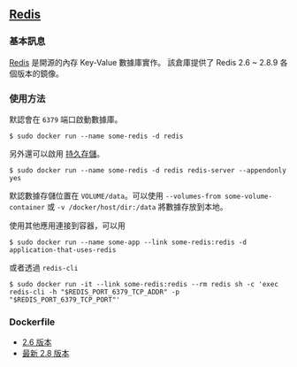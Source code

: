 ## [Redis](https://registry.hub.docker.com/_/redis/)

### 基本訊息
[Redis](https://en.wikipedia.org/wiki/Redis) 是開源的內存 Key-Value 數據庫實作。
該倉庫提供了 Redis 2.6 ~ 2.8.9 各個版本的鏡像。

### 使用方法
默認會在 `6379` 端口啟動數據庫。
```
$ sudo docker run --name some-redis -d redis
```
另外還可以啟用 [持久存儲](http://redis.io/topics/persistence)。
```
$ sudo docker run --name some-redis -d redis redis-server --appendonly yes
```
默認數據存儲位置在 `VOLUME/data`。可以使用 `--volumes-from some-volume-container` 或 `-v /docker/host/dir:/data` 將數據存放到本地。

使用其他應用連接到容器，可以用
```
$ sudo docker run --name some-app --link some-redis:redis -d application-that-uses-redis
```
或者透過 `redis-cli`
```
$ sudo docker run -it --link some-redis:redis --rm redis sh -c 'exec redis-cli -h "$REDIS_PORT_6379_TCP_ADDR" -p "$REDIS_PORT_6379_TCP_PORT"'
```

### Dockerfile
* [2.6 版本](https://github.com/docker-library/redis/blob/02d9cd887a4e0d50db4bb085eab7235115a6fe4a/2.6.17/Dockerfile)
* [最新 2.8 版本](https://github.com/docker-library/redis/blob/d0665bb1bbddd4cc035dbc1fc774695fa534d648/2.8.13/Dockerfile)
